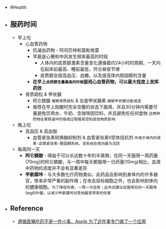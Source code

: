 - #Health
- ## 服药时间
	- 早上吃
		- 心血管药物
			- 抗凝血药物 - 阿司匹林和氯毗格雷
			- 早晨是心梗和中风发生频率最高的时段
				- 人体内的皮质醇激素含量变化遵循着约24小时的周期，一天内在起床前最高、睡前最低，符合昼夜节律
				- 皮质醇会提高血压、血糖，以及提高体内胆固醇的含量
			- **在早上`皮质醇含量最高的时候`服用心血管药物，可以最大程度上发挥药效**
		- 骨质疏松 & 甲状腺
			- 阿仑膦酸 `缓解骨质疏松` & 左旋甲状腺素 `缓解甲状腺功能减退`
			- 推荐在早上刚醒时完全空腹的状态下服用，并且30分钟内需要尽量避免饮用水、牛奶、含咖啡因饮料，并且避免吃任何食物 `这两种药物在胃肠道中的吸收过程极易受到其他物质影响`
	- 晚上吃
		- 高血压 & 高血脂
			- 血管紧张素转换酶抑制剂 & 血管紧张素II受体拮抗剂 `作用于体内的肾素-血管紧张素-醛固酮系统，该系统在夜间最为活跃`
	- 每周同一天
		- **阿仑膦酸** - 得益于可以长达数十年的半衰期，在同一天服用一周药量(70mg)的阿仑膦酸，与一周中每天都服用一日药量(10mg)相比，血液中药物的浓度并不会有显著差异
		- **甲氨蝶呤** - 与大多数化疗药物类似，此药品会影响到身体内的许多器官，带来非常严重的副作用；在攻击目标细胞之外，也会影响到体内的健康细胞。`为了降低伤害，一周一次足矣；此外还建议在服用后的一天服用5mg的叶酸，以减少甲氨蝶呤对其他器官带来的伤害`
- ## Reference
	- [遵循医嘱吃药不是一件小事，Apple 为了这件事专门做了一个应用](https://sspai.com/post/74030)